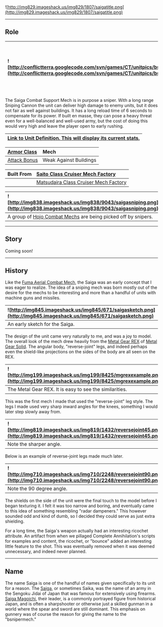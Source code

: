 ![http://img829.imageshack.us/img829/1807/saigatitle.png](http://img829.imageshack.us/img829/1807/saigatitle.png)


---


## Role ##

|![http://conflictterra.googlecode.com/svn/games/CT/unitpics/bsnipermech.png](http://conflictterra.googlecode.com/svn/games/CT/unitpics/bsnipermech.png)|Long range SM that does heavy damage to units.|
|:------------------------------------------------------------------------------------------------------------------------------------------------------|:---------------------------------------------|

The Saiga Combat Support Mech is in purpose a sniper.  With a long range Sniping Cannon the unit can deliver high damage to enemy units, but it does not fair as well against buildings.  It has a long reload time of 6 seconds to compensate for its power.  If built en masse, they can pose a heavy threat even for a well-balanced and well-used army, but the cost of doing this would very high and leave the player open to early rushing.

|[Link to Unit Definition.  This will display its current stats.](http://code.google.com/p/conflictterra/source/browse/games/CT/units/bsnipermech.lua)|
|:----------------------------------------------------------------------------------------------------------------------------------------------------|

|[Armor Class](http://code.google.com/p/conflictterra/wiki/ArmorSystem)|Mech|
|:---------------------------------------------------------------------|:---|
|[Attack Bonus](http://code.google.com/p/conflictterra/wiki/ArmorSystem)|Weak Against Buildings|

|Built From|[Saito Class Cruiser Mech Factory](http://code.google.com/p/conflictterra/wiki/NKGSaitoClassCruiser)|
|:---------|:---------------------------------------------------------------------------------------------------|
|          |[Matsudaira Class Cruiser Mech Factory](http://code.google.com/p/conflictterra/wiki/NKGMatsudairaClassCruiser)|

|![http://img838.imageshack.us/img838/9043/saigasniping.png](http://img838.imageshack.us/img838/9043/saigasniping.png)|
|:--------------------------------------------------------------------------------------------------------------------|
|A group of [Hojo Combat Mechs](http://code.google.com/p/conflictterra/wiki/NKGHojoCombatMech) are being picked off by snipers.|


---


## Story ##
Coming soon!


---


## History ##
Like the [Fuma Aerial Combat Mech](http://code.google.com/p/conflictterra/wiki/NKGFumaAerialCombatMech), the Saiga was an early concept that I was eager to realize.  The idea of a sniping mech was born mostly out of the desire for the mechs to be interesting and more than a handful of units with machine guns and missiles.

|![http://img845.imageshack.us/img845/671/saigasketch.png](http://img845.imageshack.us/img845/671/saigasketch.png)|
|:----------------------------------------------------------------------------------------------------------------|
|An early sketch for the Saiga.                                                                                   |

The design of the unit came very naturally to me, and was a joy to model.  The overall look of the mech drew heavily from the [Metal Gear REX](http://en.wikipedia.org/wiki/Metal_Gear_REX#Metal_Gear_REX) of [Metal Gear Solid](http://en.wikipedia.org/wiki/Metal_Gear_Solid).  The angular body, "reverse-joint" legs, and indeed perhaps even the shield-like projections on the sides of the body are all seen on the REX.

|![http://img199.imageshack.us/img199/8425/mgrexexample.png](http://img199.imageshack.us/img199/8425/mgrexexample.png)|
|:--------------------------------------------------------------------------------------------------------------------|
|The Metal Gear REX.  It is easy to see the similarities.                                                             |

This was the first mech I made that used the "reverse-joint" leg style.  The legs I made used very sharp inward angles for the knees, something I would later step slowly away from.

|![http://img819.imageshack.us/img819/1432/reversejoint45.png](http://img819.imageshack.us/img819/1432/reversejoint45.png)|
|:------------------------------------------------------------------------------------------------------------------------|
|Note the sharper angle.                                                                                                  |

Below is an example of reverse-joint legs made much later.

|![http://img710.imageshack.us/img710/2248/reversejoint90.png](http://img710.imageshack.us/img710/2248/reversejoint90.png)|
|:------------------------------------------------------------------------------------------------------------------------|
|Note the 90 degree angle.                                                                                                |

The shields on the side of the unit were the final touch to the model before I began texturing it.  I felt it was too narrow and boring, and eventually came to this idea of something resembling "radar dampeners."  This however sounded odd and kind of dumb, so I decided they could serve as just extra shielding.

For a long time, the Saiga's weapon actually had an interesting ricochet attribute.  An artifact from when we pillaged Complete Annihilation's scripts for examples and content, the ricochet, or "bounce" added an interesting little feature to the shot.  This was eventually removed when it was deemed unnecessary, and indeed never planned.


---


## Name ##
The name Saiga is one of the handful of names given specifically to its unit for a reason.  The [Saiga](http://en.wikipedia.org/wiki/Saika_Ikki), or sometimes Saika, was the name of an army in the Sengoku Jidai of Japan that was famous for extensively using firearms.  [Saiga Magoichi](http://en.wikipedia.org/wiki/Suzuki_Magoichi), their leader, is a commonly portrayed figure from historical Japan, and is often a sharpshooter or otherwise just a skilled gunman in a world where the spear and sword are still dominant.  This emphasis on gunnery was of course the reason for giving the name to the "bsnipermech."